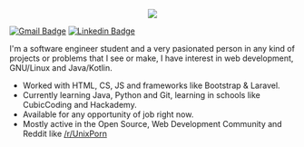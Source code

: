 <p align="center">
  <img src="https://i.imgur.com/cokKOsO.jpg"/>
</p>

[![Gmail Badge](https://img.shields.io/badge/-serranoie99@gmail.com-c14438?style=for-the-badge&logo=Gmail&logoColor=white&link=mailto:serranoie99@gmail.com)](mailto:serranoie99@gmail.com ) [![Linkedin Badge](https://img.shields.io/badge/-serranoie-blue?style=for-the-badge&logo=Linkedin&logoColor=white&link=https://www.linkedin.com/in/serranoie/)](https://www.linkedin.com/in/serranoie/)

I'm a software engineer student and a very pasionated person in any kind of projects or problems that I see or make, I have interest in web development, GNU/Linux and Java/Kotlin.

-  Worked with HTML, CS, JS and frameworks like Bootstrap & Laravel.
-  Currently learning Java, Python and Git, learning in schools like CubicCoding and Hackademy.
-  Available for any opportunity of job right now.
-  Mostly active in the Open Source, Web Development Community and Reddit like [/r/UnixPorn](http://reddit.com/r/Unixporn)

